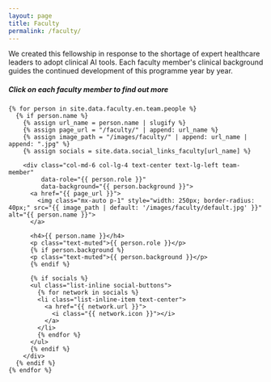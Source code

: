```yaml
---
layout: page
title: Faculty
permalink: /faculty/
---
```

We created this fellowship in response to the shortage of expert healthcare leaders to adopt clinical AI tools.
Each faculty member's clinical background guides the continued development of this programme year by year.
<h5>Click on each faculty member to find out more</h5>
<div class="container">
  <div class="row pt-3">

    {% for person in site.data.faculty.en.team.people %}
      {% if person.name %}
        {% assign url_name = person.name | slugify %}
        {% assign page_url = "/faculty/" | append: url_name %}
        {% assign image_path = "/images/faculty/" | append: url_name | append: ".jpg" %}
        {% assign socials = site.data.social_links_faculty[url_name] %}

        <div class="col-md-6 col-lg-4 text-center text-lg-left team-member"
             data-role="{{ person.role }}"
             data-background="{{ person.background }}">
          <a href="{{ page_url }}">
            <img class="mx-auto p-1" style="width: 250px; border-radius: 40px;" src="{{ image_path | default: '/images/faculty/default.jpg' }}" alt="{{ person.name }}">
          </a>

          <h4>{{ person.name }}</h4>
          <p class="text-muted">{{ person.role }}</p>
          {% if person.background %}
          <p class="text-muted">{{ person.background }}</p>
          {% endif %}

          {% if socials %}
          <ul class="list-inline social-buttons">
            {% for network in socials %}
            <li class="list-inline-item text-center">
              <a href="{{ network.url }}">
                <i class="{{ network.icon }}"></i>
              </a>
            </li>
            {% endfor %}
          </ul>
          {% endif %}
        </div>
      {% endif %}
    {% endfor %}

  </div>
</div>